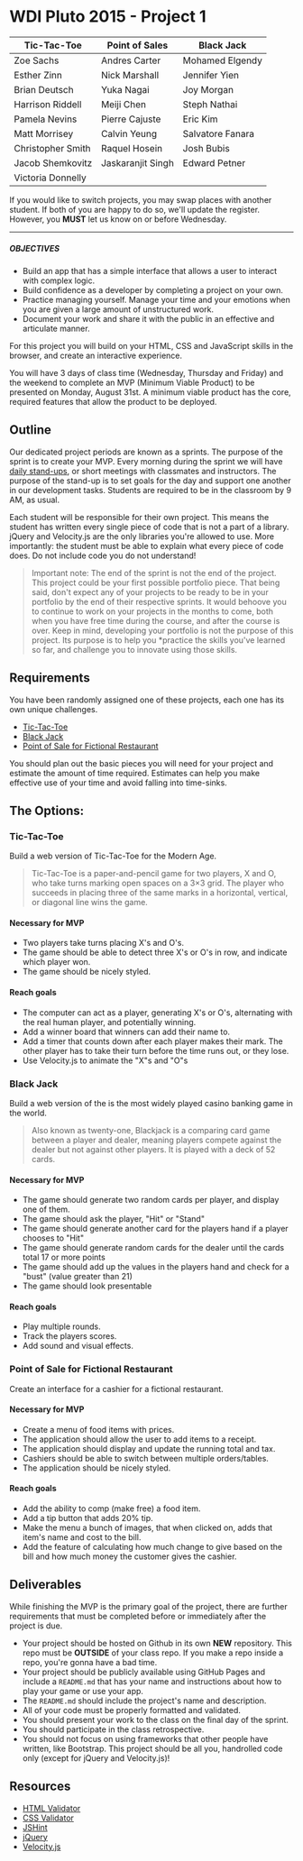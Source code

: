 # WDI Pluto 2015 - Project 1

| Tic-Tac-Toe       | Point of Sales    | Black Jack       |
|-------------------|-------------------|------------------|
| Zoe Sachs         | Andres Carter     | Mohamed Elgendy  |
| Esther Zinn       | Nick Marshall     | Jennifer Yien    |
| Brian Deutsch     | Yuka Nagai        | Joy Morgan       |
| Harrison Riddell  | Meiji Chen        | Steph Nathai     |
| Pamela Nevins     | Pierre Cajuste    | Eric Kim         |
| Matt Morrisey     | Calvin Yeung      | Salvatore Fanara |
| Christopher Smith | Raquel Hosein     | Josh Bubis       |
| Jacob Shemkovitz  | Jaskaranjit Singh | Edward Petner    |
| Victoria Donnelly |

If you would like to switch projects, you may swap places with another student.
If both of you are happy to do so, we'll update the register.  However, you **MUST**
let us know on or before Wednesday.

---

##### OBJECTIVES

- Build an app that has a simple interface that allows a user to interact with complex logic.
- Build confidence as a developer by completing a project on your own.
- Practice managing yourself. Manage your time and your emotions when you are given a large amount of unstructured work.
- Document your work and share it with the public in an effective and articulate manner.

For this project you will build on your HTML, CSS and JavaScript skills in the browser, and create an interactive experience.

You will have 3 days of class time (Wednesday, Thursday and Friday) and the weekend to complete an MVP (Minimum Viable Product) to be presented on Monday, August 31st. A minimum viable product has the core, required features that allow the product to be deployed.

## Outline

Our dedicated project periods are known as a sprints. The purpose of the sprint is to create your MVP. Every morning during the sprint we will have [daily stand-ups](stand-ups-project-1.md), or short meetings with classmates and instructors. The purpose of the stand-up is to set goals for the day and support one another in our development tasks. Students are required to be in the classroom by 9 AM, as usual.

Each student will be responsible for their own project. This means the student has written every single piece of code that is not a part of a library. jQuery and Velocity.js are the only libraries you're allowed to use. More importantly: the student must be able to explain what every piece of code does. Do not include code you do not understand!

>Important note: The end of the sprint is not the end of the project. This project could be your first possible portfolio piece. That being said, don't expect any of your projects to be ready to be in your portfolio by the end of their respective sprints. It would behoove you to continue to work on your projects in the months to come, both when you have free time during the course, and after the course is over. Keep in mind, developing your portfolio is not the purpose of this project. Its purpose is to help you *practice the skills you've learned so far, and challenge you to innovate using those skills.


## Requirements

You have been randomly assigned one of these projects, each one has its own unique challenges.

- [Tic-Tac-Toe](http://en.wikipedia.org/wiki/Tic-tac-toe)
- [Black Jack](https://www.youtube.com/watch?v=tQJGbbk3WUs)
- [Point of Sale for Fictional Restaurant](http://en.wikipedia.org/wiki/Point_of_sale)

You should plan out the basic pieces you will need for your project and estimate the amount of time required.  Estimates can help you make effective use of your time and avoid falling into time-sinks.

## The Options:

### Tic-Tac-Toe

Build a web version of Tic-Tac-Toe for the Modern Age.

> Tic-Tac-Toe is a paper-and-pencil game for two players, X and O, who take turns marking open spaces on a 3×3 grid. The player who succeeds in placing three of the same marks in a horizontal, vertical, or diagonal line wins the game.

#### Necessary for MVP

- Two players take turns placing X's and O's.
- The game should be able to detect three X's or O's in row, and indicate which player won.
- The game should be nicely styled.

#### Reach goals

- The computer can act as a player, generating X's or O's, alternating with the real human player, and potentially winning.
- Add a winner board that winners can add their name to.
- Add a timer that counts down after each player makes their mark. The other player has to take their turn before the time runs out, or they lose.
- Use Velocity.js to animate the "X"s and "O"s

### Black Jack

Build a web version of the is the most widely played casino banking game in the world.

> Also known as twenty-one,  Blackjack is a comparing card game between a player and dealer, meaning players compete against the dealer but not against other players. It is played with a deck of 52 cards.

#### Necessary for MVP

- The game should generate two random cards per player, and display one of them.
- The game should ask the player, "Hit" or "Stand"
- The game should generate another card for the players hand if a player chooses to "Hit"
- The game should generate random cards for the dealer until the cards total 17 or more points
- The game should add up the values in the players hand and check for a "bust" (value greater than 21)
- The game should look presentable

#### Reach goals

- Play multiple rounds.
- Track the players scores.
- Add sound and visual effects.

### Point of Sale for Fictional Restaurant

Create an interface for a cashier for a fictional restaurant.

#### Necessary for MVP

- Create a menu of food items with prices.
- The application should allow the user to add items to a receipt.
- The application should display and update the running total and tax.
- Cashiers should be able to switch between multiple orders/tables.
- The application should be nicely styled.

#### Reach goals

- Add the ability to comp (make free) a food item.
- Add a tip button that adds 20% tip.
- Make the menu a bunch of images, that when clicked on, adds that item's name and cost to the bill.
- Add the feature of calculating how much change to give based on the bill and how much money the customer gives the cashier.

## Deliverables

While finishing the MVP is the primary goal of the project, there are further requirements that must be completed before or immediately after the project is due.

- Your project should be hosted on Github in its own **NEW** repository. This repo must be **OUTSIDE** of your class repo. If you make a repo inside a repo, you're gonna have a bad time.
- Your project should be publicly available using GitHub Pages and include a `README.md` that has your name and instructions about how to play your game or use your app.
- The `README.md` should include the project's name and description.
- All of your code must be properly formatted and validated.
- You should present your work to the class on the final day of the sprint.
- You should participate in the class retrospective.
- You should not focus on using frameworks that other people have written, like Bootstrap. This project should be all you, handrolled code only (except for jQuery and Velocity.js)!

## Resources

- [HTML Validator](https://validator.w3.org/)
- [CSS Validator](https://jigsaw.w3.org/css-validator/)
- [JSHint](http://jshint.com/)
- [jQuery](http://jquery.com/)
- [Velocity.js](http://julian.com/research/velocity/)
